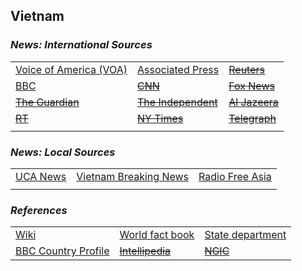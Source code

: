 ## Vietnam ##

### _News: International Sources_ ###
|   |   |   |
| --- | --- | --- |
| [Voice of America \(VOA\)](https://www.voanews.com/search?search_api_fulltext=Vietnam&type=1&sort_by=publication_time) | [Associated Press](https://apnews.com/Vietnam) | [~~Reuters~~]() |
| [BBC](https://www.bbc.com/news/topics/c207p54m4n2t/vietnam) | [~~CNN~~]() | [~~Fox News~~]() |
| [~~The Guardian~~]()  | [~~The Independent~~]() | [~~Al Jazeera~~]() |
| [~~RT~~]() | [~~NY Times~~]() | [~~Telegraph~~]() |
|  |  |  |

### _News: Local Sources_ ###
|   |   |   |
| --- | --- | --- |
| [UCA News](https://www.ucanews.com/country/vietnam/49#) | [Vietnam Breaking News](https://www.vietnambreakingnews.com/) | [Radio Free Asia](https://www.rfa.org/english/news/vietnam/upholds-08142020162111.html) |
|  |  |  |


### _References_ ###
|   |   |   |
| --- | --- | --- |
| [Wiki](https://en.wikipedia.org/wiki/Vietnam) | [World fact book](https://www.cia.gov/library/publications/resources/the-world-factbook/geos/vm.html) | [State department](https://www.state.gov/countries-areas/vietnam/) |
| [BBC Country Profile](https://www.bbc.com/news/world-asia-pacific-16567315) | [~~Intellipedia~~]() | [~~NGIC~~]() |
